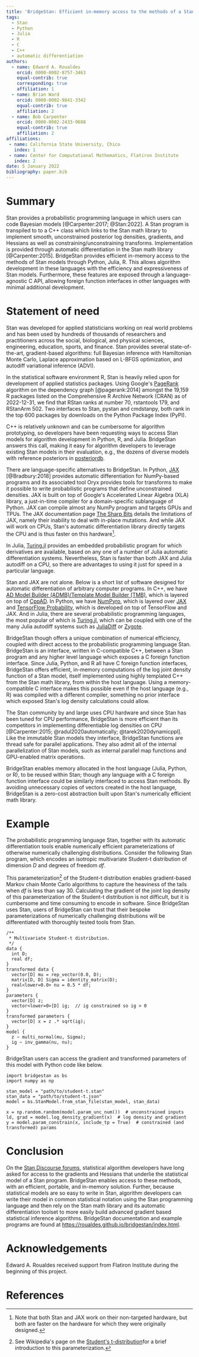 ```yaml
---
title: 'BridgeStan: Efficient in-memory access to the methods of a Stan model'
tags:
  - Stan
  - Python
  - Julia
  - R
  - C
  - C++
  - automatic differentiation
authors:
  - name: Edward A. Roualdes
    orcid: 0000-0002-8757-3463
    equal-contrib: true
    corresponding: true
    affiliation: 1
  - name: Brian Ward
    orcid: 0000-0002-9841-3342
    equal-contrib: true
    affiliation: 2
  - name: Bob Carpenter
	orcid: 0000-0002-2433-9688
    equal-contrib: true
    affiliation: 2
affiliations:
 - name: California State University, Chico
   index: 1
 - name: Center for Computational Mathematics, Flatiron Institute
   index: 2
date: 5 January 2022
bibliography: paper.bib
---
```


# Summary

Stan provides a probabilistic programming language in which users can
code Bayesian models [@Carpenter:2017; @Stan:2022].  A Stan program is
transpiled to to a C++ class which links to the Stan math library to
implement smooth, unconstrained posterior log densities, gradients,
and Hessians as well as constraining/unconstraining transforms.
Implementation is provided through automatic differentiation in the
Stan math library [@Carpenter:2015].  BridgeStan provides efficient
in-memory access to the methods of Stan models through Python, Julia,
R.  This allows algorithm development in these languages with
the efficiency and expressiveness of Stan models.
Furthermore, these features are exposed through a language-agnostic C
API, allowing foreign function interfaces in other languages with
minimal additional development.


# Statement of need

Stan was developed for applied statisticians working on real world
problems and has been used by hundreds of thousands of researchers and
practitioners across the social, biological, and physical sciences,
engineering, education, sports, and finance.  Stan provides several
state-of-the-art, gradient-based algorithms: full Bayesian inference
with Hamiltonian Monte Carlo, Laplace approximation based on L-BFGS
optimization, and autodiff variational inference (ADVI).

In the statistical software environment R, Stan is heavily relied upon
for development of applied statistics packages.  Using Google's
[PageRank](https://en.wikipedia.org/wiki/PageRank) algorithm on the
dependency graph [@pagerank:2014] amongst the 19,159 R packages listed
on the Comprehensive R Archive Network (CRAN) as of 2022-12-31, we
find that RStan ranks at number 70, rstantools 179, and RStanArm 502. Two
interfaces to Stan, pystan and cmdstanpy, both rank in the top 600 packages by
downloads on the Python Package Index (PyPI).

C++ is relatively unknown and can be cumbersome for algorithm
prototyping, so developers have been requesting ways to access Stan
models for algorithm development in Python, R, and Julia. BridgeStan answers
this call, making it easy for algorithm developers to leverage existing
Stan models in their evaluation, e.g., the dozens of diverse models with
reference posteriors in [posteriordb](https://github.com/stan-dev/posteriordb).

There are language-specific alternatives to BridgeStan.  In Python,
[JAX](https://github.com/google/jax) [@Bradbury:2018] provides
automatic differentiation for NumPy-based programs and its associated
tool Oryx provides tools for transforms to make it possible to write
probabilistic programs that define unconstrained densities.  JAX is
built on top of Google's Accelerated Linear Algebra (XLA) library, a
just-in-time compiler for a domain-specific sublanguage of Python.
JAX can compile almost any NumPy program and targets GPUs and TPUs.
The JAX documentation page
[The Sharp Bits](https://jax.readthedocs.io/en/latest/notebooks/Common_Gotchas_in_JAX.html)
details the limitations of JAX, namely their inability to deal with
in-place mutations.  And while JAX will work on CPUs, Stan's automatic
differentiation library directly targets the CPU and is thus faster on
this hardware[^1].

In Julia, [Turing.jl](https://turing.ml/stable/) provides an embedded
probabilistic program for which derivatives are available, based on
any one of a number of Julia automatic differentiation systems.
Nevertheless, Stan is faster than both JAX and Julia autodiff on a
CPU, so there are advantages to using it just for speed in a
particular language.

Stan and JAX are not alone.  Below is a short list of software
designed for automatic differentiation of arbitrary computer programs.
In C++, we have
[AD Model Builder (ADMB)/Template Model Builder (TMB)](https://www.admb-project.org/),
which is layered on top of
[CppAD](https://coin-or.github.io/CppAD/html/CppAD.html).  In Python,
we have [NumPyro](https://num.pyro.ai/en/stable/), which is layered
over [JAX](https://github.com/google/jax) and
[TensorFlow Probability](https://www.tensorflow.org/probability),
which is developed on top of TensorFlow and JAX.  And in Julia, there
are several probabilistic programming languages, the most popular of
which is [Turing.jl](https://turing.ml/stable/), which can be coupled
with one of the many Julia autodiff systems such as [JuliaDiff](https://juliadiff.org/)
or [Zygote](https://fluxml.ai/Zygote.jl/stable/).

BridgeStan though offers a unique combination of numerical efficiency,
coupled with direct access to the probabilistic programming language
Stan.  BridgeStan is an interface, written in C-compatible C++,
between a Stan program and any higher level language which exposes a C
foreign function interface.  Since Julia, Python, and R all have C
foreign function interfaces, BridgeStan offers efficient, in-memory
computations of the log joint density function of a Stan model, itself
implemented using highly templated C++ from the Stan math library,
from within the host language.  Using a memory-compatible C interface
makes this possible even if the host language (e.g., R) was compiled
with a different compiler, something no prior interface which exposed
Stan's log density calculations could allow.

The Stan community by and large uses CPU hardware and since Stan has
been tuned for CPU performance, BridgeStan is more efficient than its
competitors in implementing differentiable log densities on CPU
[@Carpenter:2015; @radul2020automatically; @tarek2020dynamicppl].
Like the immutable Stan models they interface, BridgeStan functions
are thread safe for parallel applications.  They also admit all of the
internal parallelization of Stan models, such as internal parallel map
functions and GPU-enabled matrix operations.

BridgeStan enables memory allocated in the host language (Julia,
Python, or R), to be reused within Stan; though any language with a C
foreign function interface could be similarly interfaced to access
Stan methods.  By avoiding unnecessary copies of vectors created in
the host language, BridgeStan is a zero-cost abstraction built upon
Stan's numerically efficient math library.

# Example

The probabilistic programming language Stan, together with its automatic
differentiation tools enable numerically efficient parameterizations of
otherwise numerically challenging distributions.  Consider the
following Stan program, which encodes an isotropic multivariate Student-t
distribution of dimension $D$ and degrees of freedom $df$.

This parameterization[^2] of the Student-t distribution enables gradient-based
Markov chain Monte Carlo algorithms to capture the heaviness of the tails when
$df$ is less than say $30$.  Calculating the gradient of the joint log density
of this parameterization of the Student-t distribution is not difficult, but it
is cumbersome and time consuming to encode in software.  Since BridgeStan uses
Stan, users of BridgeStan can trust that their bespoke parameterizations of
numerically challenging distributions will be differentiated with
thoroughly tested tools from Stan.

```{stan}
/**
 * Multivariate Student-t distribution.
 */
data {
  int D;
  real df;
}
transformed data {
  vector[D] mu = rep_vector(0.0, D);
  matrix[D, D] Sigma = identity_matrix(D);
  real<lower=0.0> nu = 0.5 * df;
}
parameters {
  vector[D] z;
  vector<lower=0>[D] ig;  // ig constrained so ig > 0
}
transformed parameters {
  vector[D] x = z .* sqrt(ig);
}
model {
  z ~ multi_normal(mu, Sigma);
  ig ~ inv_gamma(nu, nu);
}
```

BridgeStan users can access the gradient and transformed parameters of this
model with Python code like below.

```{python}
import bridgestan as bs
import numpy as np

stan_model = "path/to/student-t.stan"
stan_data = "path/to/student-t.json"
model = bs.StanModel.from_stan_file(stan_model, stan_data)

x = np.random.random(model.param_unc_num())  # unconstrained inputs
ld, grad = model.log_density_gradient(x)  # log density and gradient
y = model.param_constrain(x, include_tp = True)  # constrained (and transformed) params
```

# Conclusion

On the [Stan Discourse forums](https://discourse.mc-stan.org/), statistical
algorithm developers have long asked for access to the gradients and Hessians
that underlie the statistical model of a Stan program.  BridgeStan enables
access to these methods, with an efficient, portable, and in-memory solution.  Further,
because statistical models are so easy to write in Stan, algorithm developers
can write their model in common statistical notation using the Stan programming
language and then rely on the Stan math library and its automatic
differentiation toolset to more easily build advanced gradient based statistical
inference algorithms.  BridgeStan documentation and example programs are found
at <https://roualdes.github.io/bridgestan/index.html>.


[^1]: Note that both Stan and JAX work on their non-targeted hardware, but both are faster on the hardware for which they were originally designed.

[^2]: See Wikipedia's page on the [Student's t-distribution](https://en.wikipedia.org/wiki/Student%27s_t-distribution#Characterization)for a brief introduction to this parameterization.

# Acknowledgements

Edward A. Roualdes received support from Flatiron Institute during the beginning
of this project.

# References
